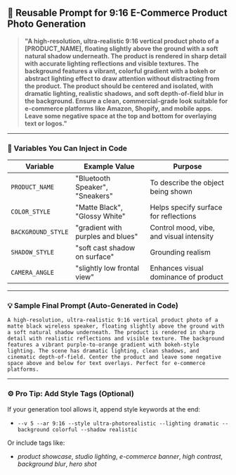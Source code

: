 ## 🧠 Reusable Prompt for 9:16 E-Commerce Product Photo Generation

> **"A high-resolution, ultra-realistic 9:16 vertical product photo of a \[PRODUCT\_NAME], floating slightly above the ground with a soft natural shadow underneath. The product is rendered in sharp detail with accurate lighting reflections and visible textures. The background features a vibrant, colorful gradient with a bokeh or abstract lighting effect to draw attention without distracting from the product. The product should be centered and isolated, with dramatic lighting, realistic shadows, and soft depth-of-field blur in the background. Ensure a clean, commercial-grade look suitable for e-commerce platforms like Amazon, Shopify, and mobile apps. Leave some negative space at the top and bottom for overlaying text or logos."**

---

### 🧩 Variables You Can Inject in Code

| Variable           | Example Value                     | Purpose                                  |
| ------------------ | --------------------------------- | ---------------------------------------- |
| `PRODUCT_NAME`     | "Bluetooth Speaker", "Sneakers"   | To describe the object being shown       |
| `COLOR_STYLE`      | "Matte Black", "Glossy White"     | Helps specify surface for reflections    |
| `BACKGROUND_STYLE` | "gradient with purples and blues" | Control mood, vibe, and visual intensity |
| `SHADOW_STYLE`     | "soft cast shadow on surface"     | Grounding realism                        |
| `CAMERA_ANGLE`     | "slightly low frontal view"       | Enhances visual dominance of product     |

---

### 💡 Sample Final Prompt (Auto-Generated in Code)

```text
A high-resolution, ultra-realistic 9:16 vertical product photo of a matte black wireless speaker, floating slightly above the ground with a soft natural shadow underneath. The product is rendered in sharp detail with realistic reflections and visible texture. The background features a vibrant purple-to-orange gradient with bokeh-style lighting. The scene has dramatic lighting, clean shadows, and cinematic depth-of-field. Center the product and leave some negative space above and below for text overlays. Perfect for e-commerce platforms.
```

---

### ⚙️ Pro Tip: Add Style Tags (Optional)

If your generation tool allows it, append style keywords at the end:

* `--v 5 --ar 9:16 --style ultra-photorealistic --lighting dramatic --background colorful --shadow realistic`

Or include tags like:

* *product showcase*, *studio lighting*, *e-commerce banner*, *high contrast*, *background blur*, *hero shot*
